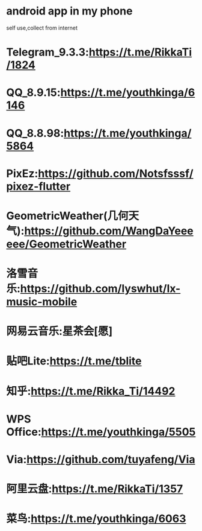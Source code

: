 # android app in my phone
self use,collect from internet
# Telegram_9.3.3:https://t.me/RikkaTi/1824
# QQ_8.9.15:https://t.me/youthkinga/6146
# QQ_8.8.98:https://t.me/youthkinga/5864
# PixEz:https://github.com/Notsfsssf/pixez-flutter
# GeometricWeather(几何天气):https://github.com/WangDaYeeeeee/GeometricWeather
# 洛雪音乐:https://github.com/lyswhut/lx-music-mobile
# 网易云音乐:星茶会[愿]
# 贴吧Lite:https://t.me/tblite
# 知乎:https://t.me/Rikka_Ti/14492
# WPS Office:https://t.me/youthkinga/5505
# Via:https://github.com/tuyafeng/Via
# 阿里云盘:https://t.me/RikkaTi/1357
# 菜鸟:https://t.me/youthkinga/6063
